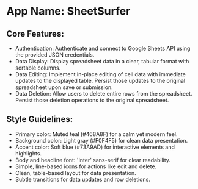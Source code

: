 # **App Name**: SheetSurfer

## Core Features:

- Authentication: Authenticate and connect to Google Sheets API using the provided JSON credentials.
- Data Display: Display spreadsheet data in a clear, tabular format with sortable columns.
- Data Editing: Implement in-place editing of cell data with immediate updates to the displayed table. Persist those updates to the original spreadsheet upon save or submission.
- Data Deletion: Allow users to delete entire rows from the spreadsheet. Persist those deletion operations to the original spreadsheet.

## Style Guidelines:

- Primary color: Muted teal (#468A8F) for a calm yet modern feel.
- Background color: Light gray (#F0F4F5) for clean data presentation.
- Accent color: Soft blue (#73A9AD) for interactive elements and highlights.
- Body and headline font: 'Inter' sans-serif for clear readability.
- Simple, line-based icons for actions like edit and delete.
- Clean, table-based layout for data presentation.
- Subtle transitions for data updates and row deletions.